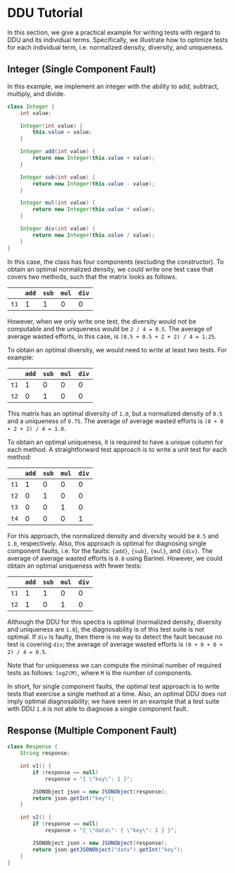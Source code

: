 # DDU Tutorial

In this section, we give a practical example for writing tests with regard to DDU and its individual terms.
Specifically, we illustrate how to optimize tests for each individual term, i.e. normalized density, diversity, and uniqueness.

## Integer (Single Component Fault)

In this example, we implement an integer with the ability to add, subtract, multiply, and divide.

```java
class Integer {
    int value;

    Integer(int value) {
        this.value = value;
    }

    Integer add(int value) {
        return new Integer(this.value + value);
    }

    Integer sub(int value) {
        return new Integer(this.value - value);
    }

    Integer mul(int value) {
        return new Integer(this.value * value);
    }

    Integer div(int value) {
        return new Integer(this.value / value);
    }
}
```

In this case, the class has four components (excluding the constructor).
To obtain an optimal normalized density, we could write one test case that covers two methods, such that the matrix looks as follows.

||`add`|`sub`|`mul`|`div`|
|---|---|---|---|---|
|`t1`|1|1|0|0|

However, when we only write one test, the diversity would not be computable and the uniqueness would be `2 / 4 = 0.5`.
The average of average wasted efforts, in this case, is `(0.5 + 0.5 + 2 + 2) / 4 = 1.25`.

To obtain an optimal diversity, we would need to write at least two tests.
For example:

||`add`|`sub`|`mul`|`div`|
|---|---|---|---|---|
|`t1`|1|0|0|0|
|`t2`|0|1|0|0|

This matrix has an optimal diversity of `1.0`, but a normalized density of `0.5` and a uniqueness of `0.75`.
The average of average wasted efforts is `(0 + 0 + 2 + 2) / 4 = 1.0`.

To obtain an optimal uniqueness, it is required to have a unique column for each method.
A straightforward test approach is to write a unit test for each method:

||`add`|`sub`|`mul`|`div`|
|---|---|---|---|---|
|`t1`|1|0|0|0|
|`t2`|0|1|0|0|
|`t3`|0|0|1|0|
|`t4`|0|0|0|1|

For this approach, the normalized density and diversity would be `0.5` and `1.0`, respectively.
Also, this approach is optimal for diagnosing single component faults, i.e. for the faults: `{add}`, `{sub}`, `{mul}`, and `{div}`.
The average of average wasted efforts is `0.0` using Barinel.
However, we could obtain an optimal uniqueness with fewer tests:

||`add`|`sub`|`mul`|`div`|
|---|---|---|---|---|
|`t1`|1|1|0|0|
|`t2`|1|0|1|0|

Although the DDU for this spectra is optimal (normalized density, diversity and uniqueness are `1.0`), the diagnosability is of this test suite is not optimal.
If `div` is faulty, then there is no way to detect the fault because no test is covering `div`; the average of average wasted efforts is `(0 + 0 + 0 + 2) / 4 = 0.5`.


Note that for uniqueness we can compute the minimal number of required tests as follows: `log2(M)`, where `M` is the number of components.

In short, for single component faults, the optimal test approach is to write tests that exercise a single method at a time.
Also, an optimal DDU does not imply optimal diagnosability; we have seen in an example that a test suite with DDU `1.0` is not able to diagnose a single component fault.


## Response (Multiple Component Fault)

```java
class Response {
    String response;

    int v1() {
        if (response == null)
            response = "{ \"key\": 1 }";

        JSONObject json = new JSONObject(response);
        return json.getInt("key");
    }

    int v2() {
        if (response == null)
            response = "{ \"data\": { \"key\": 1 } }";

        JSONObject json = new JSONObject(response);
        return json.getJSONObject("data").getInt("key");
    }
}
```



